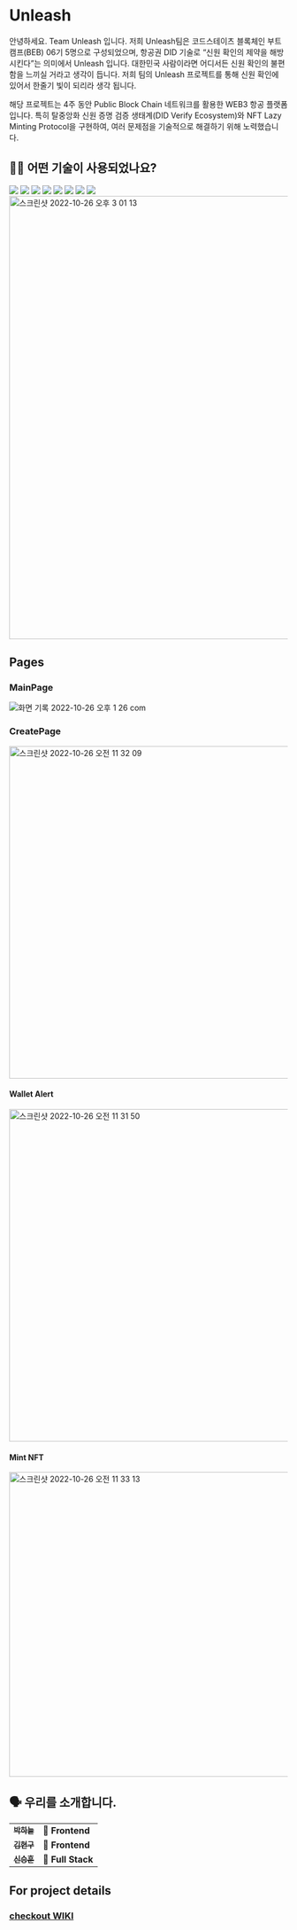 # Unleash

안녕하세요. Team Unleash 입니다.
저희 Unleash팀은 코드스테이츠 블록체인 부트캠프(BEB) 06기 5명으로 구성되었으며, 
항공권 DID 기술로 “신원 확인의 제약을 해방시킨다”는 의미에서 Unleash 입니다.
대한민국 사람이라면 어디서든 신원 확인의 불편함을 느끼실 거라고 생각이 듭니다. 저희 팀의 Unleash 프로젝트를 통해 신원 확인에 있어서 한줄기 빛이 되리라 생각 됩니다. 

해당 프로젝트는 4주 동안 Public Block Chain 네트워크를 활용한 WEB3 항공 플랫폼입니다.
특히 탈중앙화 신원 증명 검증 생태계(DID Verify Ecosystem)와 NFT Lazy Minting Protocol을 구현하여, 여러 문제점을 기술적으로 해결하기 위해 노력했습니다.


## 🕵🏼 어떤 기술이 사용되었나요? <br>
<div><img src="https://img.shields.io/badge/Express-000000?style=flat-square&logo=express&logoColor=white"/> <img src="https://img.shields.io/badge/Node.js-339933?style=flat-square&logo=node.js&logoColor=white"/> <img src="https://img.shields.io/badge/React-61DAFB?style=flat-square&logo=react&logoColor=black"/> <img src="https://img.shields.io/badge/MySQL-4479A1?style=flat-square&logo=mysql&logoColor=white"/> <img src="https://img.shields.io/badge/Web3.js-F16822?style=flat-square&logo=web3.js&logoColor=black"/> <img src="https://img.shields.io/badge/IPFS-65C2CB?style=flat-square&logo=ipfs&logoColor=white"/> <img src="https://img.shields.io/badge/Bootstrap-7952B3?style=flat-square&logo=bootstrap&logoColor=black"/> <img src="https://img.shields.io/badge/RactRouter-CA4245?style=flat-square&logo=reactRouter&logoColor=black"/></div>

<img width="800" alt="스크린샷 2022-10-26 오후 3 01 13" src="https://user-images.githubusercontent.com/97439643/197946988-8e67920a-059e-4f98-b00e-7e3e50b6bba9.png">



## Pages

### MainPage
![화면 기록 2022-10-26 오후 1 26 com](https://user-images.githubusercontent.com/97439643/197947925-a715a060-44fd-4b70-9c30-4c4157c865f8.gif)

### CreatePage

<img width="600" alt="스크린샷 2022-10-26 오전 11 32 09" src="https://user-images.githubusercontent.com/97439643/197921408-3953841e-40e8-4e59-a07f-2f40c8f860de.png">

#### Wallet Alert
<img width="600" alt="스크린샷 2022-10-26 오전 11 31 50" src="https://user-images.githubusercontent.com/97439643/197921443-a8409806-90e1-46ca-94ce-cc075e19140a.png">

#### Mint NFT
<img width="550" alt="스크린샷 2022-10-26 오전 11 33 13" src="https://user-images.githubusercontent.com/97439643/197921502-6f11b917-14b7-43f4-981d-1e80364246a3.png">


## 🗣 우리를 소개합니다.
<table>
  <tbody>
     <tr>
      <td align="center">
        <a href="https://github.com/sokim1616">
          <sub>
            <b>박하늘</b>
          </sub>
        </a>
        <br>
      </td>
      <td>
        <strong>🚩 Frontend</strong>
      </td>
    </tr>
      <td align="center">
        <a href="https://github.com/bombamong">
          <sub>
            <b>김현구</b>
          </sub>
        </a>
        <br>
      </td>
      <td>
        <strong>🚩 Frontend</strong>
      </td>
    </tr>
    <tr>
      <td align="center">
        <a href="https://github.com/Kyung-Douhyun">
          <sub>
            <b>신승훈</b>
          </sub>
        </a>
        <br>
      </td>
      <td>
        <strong>🏁 Full Stack</strong>
      </td>
    </tr>
    <tr>
  </tbody>
</table>

## For project details

### [checkout WIKI](https://github.com/codestates-beb/BEB-06-Angry-Cactus/wiki)

